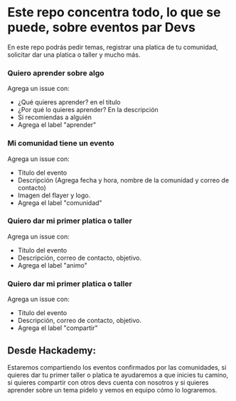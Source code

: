 # Este repo concentra todo, lo que se puede, sobre eventos par Devs
En este repo podrás pedir temas, registrar una platica de tu comunidad, solicitar dar una platica o taller y mucho más.

### Quiero aprender sobre algo
Agrega un issue con:
- ¿Qué quieres aprender? en el titulo
- ¿Por qué lo quieres aprender? En la descripción
- Si recomiendas a alguién
- Agrega el label "aprender"

### Mi comunidad tiene un evento
Agrega un issue con:
- Titulo del evento
- Descripción (Agrega fecha y hora, nombre de la comunidad y correo de contacto)
- Imagen del flayer y logo.
- Agrega el label "comunidad"


### Quiero dar mi primer platica o taller
Agrega un issue con:
- Titulo del evento
- Descripción, correo de contacto, objetivo.
- Agrega el label "animo"


### Quiero dar mi primer platica o taller
Agrega un issue con:
- Titulo del evento
- Descripción, correo de contacto, objetivo.
- Agrega el label "compartir"

## Desde Hackademy: 
Estaremos compartiendo los eventos confirmados por las comunidades, si quieres dar tu primer taller o platica te ayudaremos a que inicies tu camino, si quieres compartir con otros devs cuenta con nosotros y si quieres aprender sobre un tema pidelo y vemos en equipo cómo lo lograremos.
